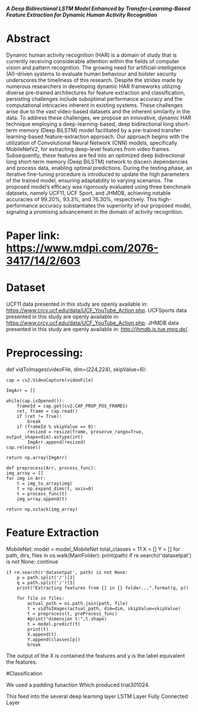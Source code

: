 ***A Deep Bidirectional LSTM Model Enhanced by Transfer-Learning-Based Feature Extraction for Dynamic Human Activity Recognition***

# Abstract
Dynamic human activity recognition (HAR) is a domain of study that is currently receiving considerable attention within the fields of computer vision and pattern recognition. The growing need for artificial-intelligence (AI)-driven systems to evaluate human behaviour and bolster security underscores the timeliness of this research. Despite the strides made by numerous researchers in developing dynamic HAR frameworks utilizing diverse pre-trained architectures for feature extraction and classification, persisting challenges include suboptimal performance accuracy and the computational intricacies inherent in existing systems. These challenges arise due to the vast video-based datasets and the inherent similarity in the data. To address these challenges, we propose an innovative, dynamic HAR technique employing a deep-learning-based, deep bidirectional long short-term memory (Deep BiLSTM) model facilitated by a pre-trained transfer-learning-based feature-extraction approach. Our approach begins with the utilization of Convolutional Neural Network (CNN) models, specifically MobileNetV2, for extracting deep-level features from video frames. Subsequently, these features are fed into an optimized deep bidirectional long short-term memory (Deep BiLSTM) network to discern dependencies and process data, enabling optimal predictions. During the testing phase, an iterative fine-tuning procedure is introduced to update the high parameters of the trained model, ensuring adaptability to varying scenarios. The proposed model’s efficacy was rigorously evaluated using three benchmark datasets, namely UCF11, UCF Sport, and JHMDB, achieving notable accuracies of 99.20%, 93.3%, and 76.30%, respectively. This high-performance accuracy substantiates the superiority of our proposed model, signaling a promising advancement in the domain of activity recognition.

# Paper link: https://www.mdpi.com/2076-3417/14/2/603

# Dataset
UCF11 data presented in this study are openly available in: https://www.crcv.ucf.edu/data/UCF_YouTube_Action.php. 
UCFSports data presented in this study are openly available in: https://www.crcv.ucf.edu/data/UCF_YouTube_Action.php. 
JHMDB data presented in this study are openly available in: http://jhmdb.is.tue.mpg.de/.

# Preprocessing:
def vidToImages(videoFile, dim=(224,224), skipValue=6):

    cap = cv2.VideoCapture(videoFile)

    ImgArr = []

    while(cap.isOpened()):
        frameId = cap.get(cv2.CAP_PROP_POS_FRAMES)
        ret, frame = cap.read()
        if (ret != True):
            break
        if (frameId % skipValue == 0):
            resized = resize(frame, preserve_range=True, output_shape=dim).astype(int)
            ImgArr.append(resized)
    cap.release()
    
    return np.array(ImgArr)

    def preprocess(Arr, process_func):
    img_array = []
    for img in Arr:
        t = img_to_array(img)
        t = np.expand_dims(t, axis=0)
        t = process_func(t)
        img_array.append(t)
    
    return np.vstack(img_array)
# Feature Extraction

MobileNet:
model = model_MobileNet
total_classes = 11
X = []
Y = []
for path, dirs, files in os.walk(MainFolder):
        print(path)
    if re.search(r'datasetpat') is not None:
        continue
    
    if re.search(r'datasetpat', path) is not None:
        p = path.split('/')[2]
        q = path.split('/')[3]
        print("Extracting features from {} in {} folder...".format(q, p))
        
        for file in files:
            actual_path = os.path.join(path, file)
            t = vidToImages(actual_path, dim=dim, skipValue=skipValue)
            t = preprocess(t, preProcess_func)
            #print("dimension t:",t.shape)
            t = model.predict(t)
            print(t)
            X.append(t)
            Y.append(classes[p])
            break 

The output of the X is contained the features and y is the label equivalent the features. 


#Classification

We used a padding funaction Which produced trial*30*1024.

This feed into the
several deep learning layer
LSTM Layer
Fully Connected Layer







